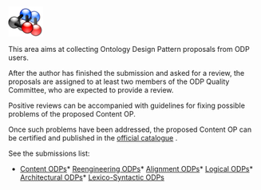 [![](public/images/thumb/7/7c/ListPatterns.png/70px-ListPatterns.png)](../Image/ListPatterns.png "ListPatterns.png")




 This area aims at collecting Ontology Design Pattern proposals from ODP users.
 



 After the author has finished the submission and asked for a review, the proposals are assigned to at least two members of the ODP Quality Committee,
who are expected to provide a review.
 



 Positive reviews can be accompanied with guidelines for fixing possible problems of the proposed Content OP.
 



 Once such problems have been addressed, the proposed Content OP can be certified and published in the
 [official catalogue](../Catalogue/Main "Catalogue:Main") 
 .
 



 See the submissions list:
 


* [Content ODPs](../Submissions/ContentOPs "Submissions:ContentOPs")* [Reengineering ODPs](../Submissions/ReengineeringODPs "Submissions:ReengineeringODPs")* [Alignment ODPs](../Submissions/AlignmentODPs "Submissions:AlignmentODPs")* [Logical ODPs](../Submissions/LogicalODPs "Submissions:LogicalODPs")* [Architectural ODPs](../Submissions/ArchitecturalODPs "Submissions:ArchitecturalODPs")* [Lexico-Syntactic ODPs](../Submissions/LexicoSyntacticODPs "Submissions:LexicoSyntacticODPs")